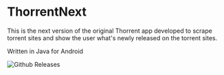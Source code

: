 # ThorrentNext
This is the next version of the original Thorrent app developed to scrape torrent sites and show the user what's newly released on the torrent sites.

Written in Java for Android


![Github Releases](https://img.shields.io/github/downloads/atom/atom/latest/total.svg)

